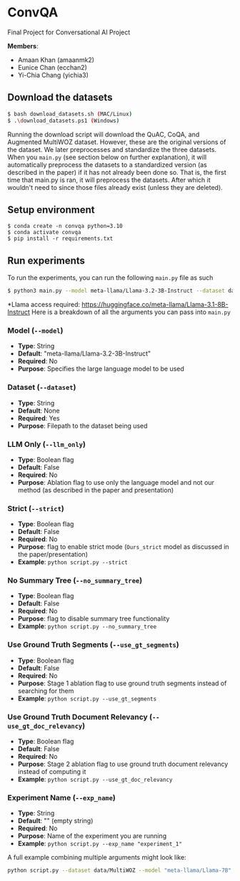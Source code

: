 # ConvQA
Final Project for Conversational AI Project


**Members**: 
- Amaan Khan (amaanmk2)
- Eunice Chan (ecchan2)
- Yi-Chia Chang (yichia3)

## Download the datasets
```bash
$ bash download_datasets.sh (MAC/Linux)
$ .\download_datasets.ps1 (Windows)
```
Running the download script will download the QuAC, CoQA, and Augmented MultiWOZ dataset. However, these are the original versions of the dataset. We later preprocesses and standardize the three datasets. When you `main.py` (see section below on further explanation), it will automatically preprocess the datasets to a standardized version (as described in the paper) if it has not already been done so. That is, the first time that main.py is ran, it will preprocess the datasets. After which it wouldn't need to since those files already exist (unless they are deleted).

## Setup environment
```
$ conda create -n convqa python=3.10
$ conda activate convqa
$ pip install -r requirements.txt
```
## Run experiments
To run the experiments, you can run the following `main.py` file as such
```bash
$ python3 main.py --model meta-llama/Llama-3.2-3B-Instruct --dataset data/CoQA --no_summary_tree --exp_name llama-coqa
```
*Llama access required: https://huggingface.co/meta-llama/Llama-3.1-8B-Instruct
Here is a breakdown of all the arguments you can pass into `main.py`
### Model (`--model`)
- **Type**: String
- **Default**: "meta-llama/Llama-3.2-3B-Instruct"
- **Required**: No
- **Purpose**: Specifies the large language model to be used

### Dataset (`--dataset`)
- **Type**: String
- **Default**: None
- **Required**: Yes
- **Purpose**: Filepath to the dataset being used

### LLM Only (`--llm_only`)
- **Type**: Boolean flag
- **Default**: False
- **Required**: No
- **Purpose**: Ablation flag to use only the language model and not our method (as described in the paper and presentation)

### Strict (`--strict`)
- **Type**: Boolean flag
- **Default**: False
- **Required**: No
- **Purpose**: flag to enable strict mode (`Ours_strict` model as discussed in the paper/presentation)
- **Example**: `python script.py --strict`

### No Summary Tree (`--no_summary_tree`)
- **Type**: Boolean flag
- **Default**: False
- **Required**: No
- **Purpose**: flag to disable summary tree functionality
- **Example**: `python script.py --no_summary_tree`

### Use Ground Truth Segments (`--use_gt_segments`)
- **Type**: Boolean flag
- **Default**: False
- **Required**: No
- **Purpose**: Stage 1 ablation flag to use ground truth segments instead of searching for them
- **Example**: `python script.py --use_gt_segments`

### Use Ground Truth Document Relevancy (`--use_gt_doc_relevancy`)
- **Type**: Boolean flag
- **Default**: False
- **Required**: No
- **Purpose**: Stage 2 ablation flag to use ground truth document relevancy instead of computing it
- **Example**: `python script.py --use_gt_doc_relevancy`

### Experiment Name (`--exp_name`)
- **Type**: String
- **Default**: "" (empty string)
- **Required**: No
- **Purpose**: Name of the experiment you are running
- **Example**: `python script.py --exp_name "experiment_1"`

A full example combining multiple arguments might look like:

```bash
python script.py --dataset data/MultiWOZ --model "meta-llama/Llama-7B" --exp_name "ablation_test" --use_gt_segments --strict
